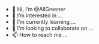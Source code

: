 - 👋 Hi, I’m @AllGreener
- 👀 I’m interested in ...
- 🌱 I’m currently learning ...
- 💞️ I’m looking to collaborate on ...
- 📫 How to reach me ...

<!---
AllGreener/AllGreener is a ✨ special ✨ repository because its `README.md` (this file) appears on your GitHub profile.
You can click the Preview link to take a look at your changes.
--->
